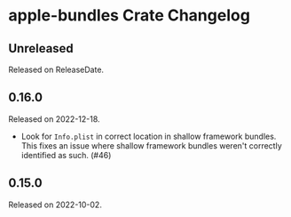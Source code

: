 # apple-bundles Crate Changelog

<!-- next-header -->

## Unreleased

Released on ReleaseDate.

## 0.16.0

Released on 2022-12-18.

* Look for `Info.plist` in correct location in shallow framework bundles. This
  fixes an issue where shallow framework bundles weren't correctly identified
  as such. (#46)

## 0.15.0

Released on 2022-10-02.
